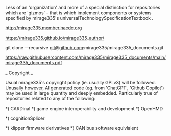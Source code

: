 
Less of an 'organization' and more of a special distinction for repositories which are 'gizmos' - that is which implement components or systems specified by mirage335's universalTechnologySpecificationTextbook .


http://mirage335.member.hacdc.org

https://mirage335.github.io/mirage335_author/



git clone --recursive git@github.com:mirage335/mirage335_documents.git

https://raw.githubusercontent.com/mirage335/mirage335_documents/main/mirage335_documents.pdf





_ Copyright _

Usual mirage335's copyright policy (ie. usually GPLv3) will be followed. Unusally however, AI generated code (eg. from 'ChatGPT', 'Github Copilot') may be used in large quantity and deeply embedded. Particularly true of repositories related to any of the following:

*) CARDinal
*) game engine interoperability and development
*) OpenHMD

*) cognitionSplicer

*) klipper firmware derivatives
*) CAN bus software equivlalent



